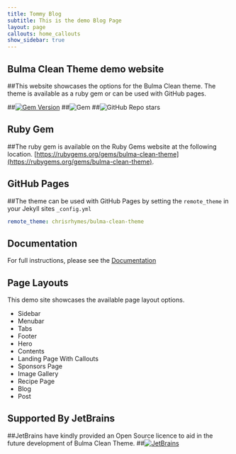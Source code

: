 ```yaml
---
title: Tommy Blog
subtitle: This is the demo Blog Page
layout: page
callouts: home_callouts
show_sidebar: true
---
```


## Bulma Clean Theme demo website

##This website showcases the options for the Bulma Clean theme. The theme is available as a ruby gem or can be used with GitHub pages. 

##[![Gem Version](https://badge.fury.io/rb/bulma-clean-theme.svg)](https://badge.fury.io/rb/bulma-clean-theme)
##![Gem](https://img.shields.io/gem/dt/bulma-clean-theme.svg)
##![GitHub Repo stars](https://img.shields.io/github/stars/chrisrhymes/bulma-clean-theme?style=social)

## Ruby Gem
##The ruby gem is available on the Ruby Gems website at the following location. [https://rubygems.org/gems/bulma-clean-theme](https://rubygems.org/gems/bulma-clean-theme).

## GitHub Pages
##The theme can be used with GitHub Pages by setting the `remote_theme` in your Jekyll sites `_config.yml`

```yml
remote_theme: chrisrhymes/bulma-clean-theme
```

## Documentation

For full instructions, please see the [Documentation](/blog/docs/)

## Page Layouts

This demo site showcases the available page layout options. 

* Sidebar
* Menubar
* Tabs
* Footer
* Hero
* Contents
* Landing Page With Callouts
* Sponsors Page
* Image Gallery
* Recipe Page
* Blog
* Post

## Supported By JetBrains
##JetBrains have kindly provided an Open Source licence to aid in the future development of Bulma Clean Theme.
##[![JetBrains](img/jetbrains-variant-4.svg)](https://www.jetbrains.com/?from=bulma-clean-theme)
